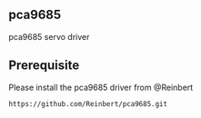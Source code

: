 pca9685
-------
pca9685 servo driver



## Prerequisite
Please install the pca9685 driver from @Reinbert

    https://github.com/Reinbert/pca9685.git
